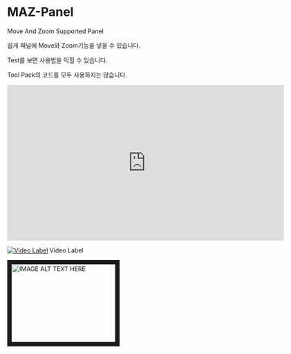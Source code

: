 # MAZ-Panel
Move And Zoom Supported Panel

쉽게 패널에 Move와 Zoom기능을 넣을 수 있습니다.

Test를 보면 사용법을 익힐 수 있습니다.

Tool Pack의 코드를 모두 사용하지는 않습니다.

<iframe width="640" height="360" src="https://youtu.be/XW9zx2N-Sno" frameborder="0" gesture="media" allowfullscreen=""></iframe>

[![Video Label](http://img.youtube.com/vi/uLR1RNqJ1Mw/0.jpg)](https://youtu.be/uLR1RNqJ1Mw?t=0s) Video Label

<a href="http://www.youtube.com/watch?feature=player_embedded&v=YOUTUBE_VIDEO_ID_HERE
" target="_blank"><img src="http://img.youtube.com/vi/YOUTUBE_VIDEO_ID_HERE/0.jpg" 
alt="IMAGE ALT TEXT HERE" width="240" height="180" border="10" /></a>


